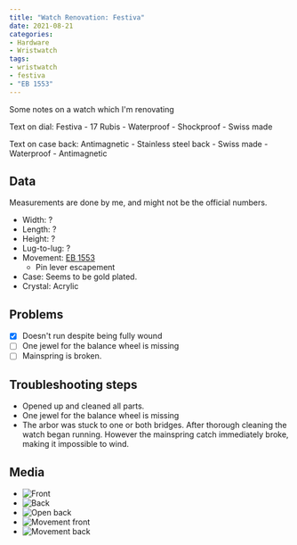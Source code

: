 ```yaml
---
title: "Watch Renovation: Festiva"
date: 2021-08-21
categories:
- Hardware
- Wristwatch
tags:
- wristwatch
- festiva
- "EB 1553"
---
```


Some notes on a watch which I'm renovating

Text on dial: Festiva - 17 Rubis - Waterproof - Shockproof - Swiss made

Text on case back: Antimagnetic - Stainless steel back - Swiss made - Waterproof - Antimagnetic

## Data

Measurements are done by me, and might not be the official numbers.

* Width: ?
* Length: ?
* Height: ?
* Lug-to-lug: ?
* Movement: [EB 1553](http://www.ranfft.de/cgi-bin/bidfun-db.cgi?11&ranfft&0&2uswk&EB_1553&)
  - Pin lever escapement
* Case: Seems to be gold plated.
* Crystal: Acrylic

## Problems

- [x] Doesn't run despite being fully wound
- [ ] One jewel for the balance wheel is missing
- [ ] Mainspring is broken.

## Troubleshooting steps

* Opened up and cleaned all parts.
* One jewel for the balance wheel is missing
* The arbor was stuck to one or both bridges. After thorough cleaning the watch began running. However the mainspring catch immediately broke, making it impossible to wind.


## Media
* ![Front](https://i.imgur.com/jrKSd8B.jpg)
* ![Back](https://i.imgur.com/qWMhFbb.jpg)
* ![Open back](https://i.imgur.com/BOSitJi.jpg)
* ![Movement front](https://i.imgur.com/bKstYCV.jpg)
* ![Movement back](https://i.imgur.com/CUCJRHt.jpg)

